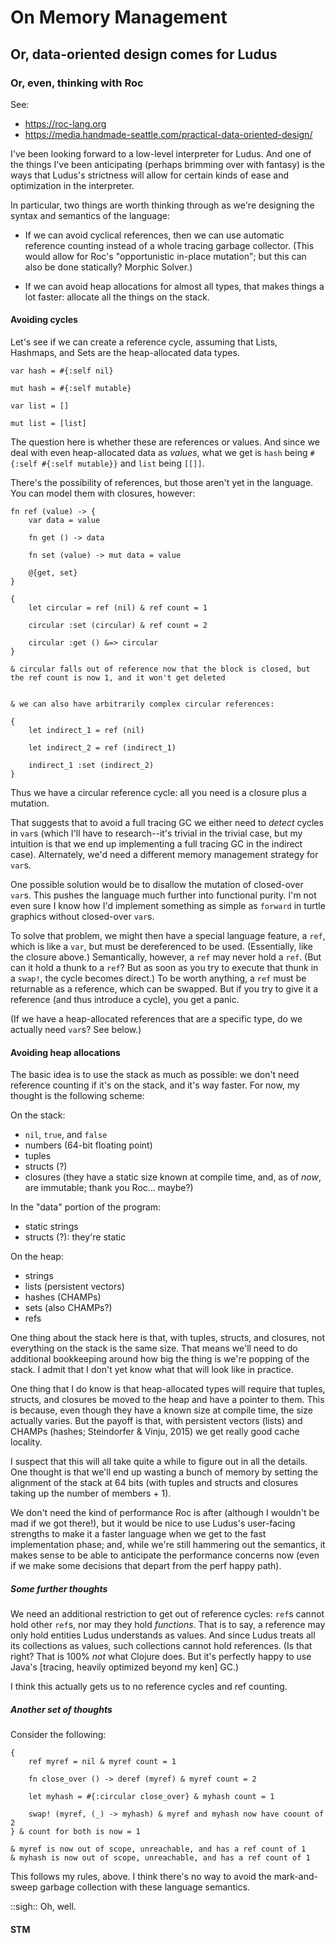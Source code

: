 # On Memory Management
## Or, data-oriented design comes for Ludus
### Or, even, thinking with Roc

See:
* https://roc-lang.org
* https://media.handmade-seattle.com/practical-data-oriented-design/

I've been looking forward to a low-level interpreter for Ludus. And one of the things I've been anticipating (perhaps brimming over with fantasy) is the ways that Ludus's strictness will allow for certain kinds of ease and optimization in the interpreter.

In particular, two things are worth thinking through as we're designing the syntax and semantics of the language:

* If we can avoid cyclical references, then we can use automatic reference counting instead of a whole tracing garbage collector. (This would allow for Roc's "opportunistic in-place mutation"; but this can also be done statically? Morphic Solver.)

* If we can avoid heap allocations for almost all types, that makes things a lot faster: allocate all the things on the stack.

#### Avoiding cycles
Let's see if we can create a reference cycle, assuming that Lists, Hashmaps, and Sets are the heap-allocated data types.

```
var hash = #{:self nil}

mut hash = #{:self mutable}

var list = []

mut list = [list]

```

The question here is whether these are references or values. And since we deal with even heap-allocated data as _values_, what we get is `hash` being `#{:self #{:self mutable}}` and `list` being `[[]]`.

There's the possibility of references, but those aren't yet in the language. You can model them with closures, however:

```
fn ref (value) -> {
	var data = value

	fn get () -> data

	fn set (value) -> mut data = value

	@{get, set}
}

{
	let circular = ref (nil) & ref count = 1

	circular :set (circular) & ref count = 2

	circular :get () &=> circular
} 

& circular falls out of reference now that the block is closed, but the ref count is now 1, and it won't get deleted


& we can also have arbitrarily complex circular references:

{
	let indirect_1 = ref (nil)

	let indirect_2 = ref (indirect_1)

	indirect_1 :set (indirect_2)
}

```

Thus we have a circular reference cycle: all you need is a closure plus a mutation.

That suggests that to avoid a full tracing GC we either need to _detect_ cycles in `var`s (which I'll have to research--it's trivial in the trivial case, but my intuition is that we end up implementing a full tracing GC in the indirect case). Alternately, we'd need a different memory management strategy for `var`s.

One possible solution would be to disallow the mutation of closed-over `var`s. This pushes the language much further into functional purity. I'm not even sure I know how I'd implement something as simple as `forward` in turtle graphics without closed-over `var`s.

To solve that problem, we might then have a special language feature, a `ref`, which is like a `var`, but must be dereferenced to be used. (Essentially, like the closure above.) Semantically, however, a `ref` may never hold a `ref`. (But can it hold a thunk to a `ref`? But as soon as you try to execute that thunk in a `swap!`, the cycle becomes direct.) To be worth anything, a `ref` must be returnable as a reference, which can be swapped. But if you try to give it a reference (and thus introduce a cycle), you get a panic.

(If we have a heap-allocated references that are a specific type, do we actually need `var`s? See below.)

#### Avoiding heap allocations
The basic idea is to use the stack as much as possible: we don't need reference counting if it's on the stack, and it's way faster. For now, my thought is the following scheme:

On the stack:
* `nil`, `true`, and `false`
* numbers (64-bit floating point)
* tuples
* structs (?)
* closures (they have a static size known at compile time, and, as of _now_, are immutable; thank you Roc... maybe?)

In the "data" portion of the program:
* static strings
* structs (?): they're static

On the heap:
* strings
* lists (persistent vectors)
* hashes (CHAMPs)
* sets (also CHAMPs?)
* refs

One thing about the stack here is that, with tuples, structs, and closures, not everything on the stack is the same size. That means we'll need to do additional bookkeeping around how big the thing is we're popping of the stack. I admit that I don't yet know what that will look like in practice.

One thing that I do know is that heap-allocated types will require that tuples, structs, and closures be moved to the heap and have a pointer to them. This is because, even though they have a known size at compile time, the size actually varies. But the payoff is that, with persistent vectors (lists) and CHAMPs (hashes; Steindorfer & Vinju, 2015) we get really good cache locality.

I suspect that this will all take quite a while to figure out in all the details. One thought is that we'll end up wasting a bunch of memory by setting the alignment of the stack at 64 bits (with tuples and structs and closures taking up the number of members + 1).

We don't need the kind of performance Roc is after (although I wouldn't be mad if we got there!), but it would be nice to use Ludus's user-facing strengths to make it a faster language when we get to the fast implementation phase; and, while we're still hammering out the semantics, it makes sense to be able to anticipate the performance concerns now (even if we make some decisions that depart from the perf happy path).

##### Some further thoughts
We need an additional restriction to get out of reference cycles: `ref`s cannot hold other `ref`s, nor may they hold _functions_. That is to say, a reference may only hold entities Ludus understands as values. And since Ludus treats all its collections as values, such collections cannot hold references. (Is that right? That is 100% _not_ what Clojure does. But it's perfectly happy to use Java's [tracing, heavily optimized beyond my ken] GC.)

I think this actually gets us to no reference cycles and ref counting.

##### Another set of thoughts
Consider the following:

```
{
	ref myref = nil & myref count = 1

	fn close_over () -> deref (myref) & myref count = 2

	let myhash = #{:circular close_over} & myhash count = 1

	swap! (myref, (_) -> myhash) & myref and myhash now have coount of 2
} & count for both is now = 1

& myref is now out of scope, unreachable, and has a ref count of 1
& myhash is now out of scope, unreachable, and has a ref count of 1
```

This follows my rules, above. I think there's no way to avoid the mark-and-sweep garbage collection with these language semantics.

::sigh:: Oh, well.

#### STM

